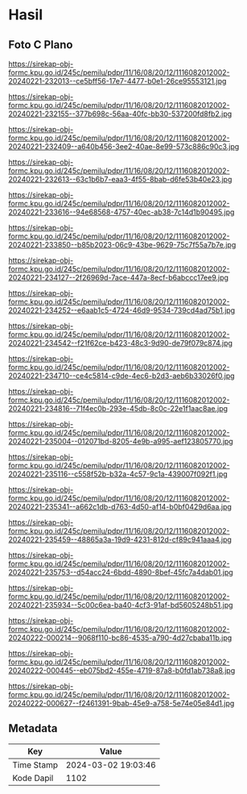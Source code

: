 # Hasil

## Foto C Plano

https://sirekap-obj-formc.kpu.go.id/245c/pemilu/pdpr/11/16/08/20/12/1116082012002-20240221-232013--ce5bff56-17e7-4477-b0e1-26ce95553121.jpg

https://sirekap-obj-formc.kpu.go.id/245c/pemilu/pdpr/11/16/08/20/12/1116082012002-20240221-232155--377b698c-56aa-40fc-bb30-537200fd8fb2.jpg

https://sirekap-obj-formc.kpu.go.id/245c/pemilu/pdpr/11/16/08/20/12/1116082012002-20240221-232409--a640b456-3ee2-40ae-8e99-573c886c90c3.jpg

https://sirekap-obj-formc.kpu.go.id/245c/pemilu/pdpr/11/16/08/20/12/1116082012002-20240221-232613--63c1b6b7-eaa3-4f55-8bab-d6fe53b40e23.jpg

https://sirekap-obj-formc.kpu.go.id/245c/pemilu/pdpr/11/16/08/20/12/1116082012002-20240221-233616--94e68568-4757-40ec-ab38-7c14d1b90495.jpg

https://sirekap-obj-formc.kpu.go.id/245c/pemilu/pdpr/11/16/08/20/12/1116082012002-20240221-233850--b85b2023-06c9-43be-9629-75c7f55a7b7e.jpg

https://sirekap-obj-formc.kpu.go.id/245c/pemilu/pdpr/11/16/08/20/12/1116082012002-20240221-234127--2f26969d-7ace-447a-8ecf-b6abccc17ee9.jpg

https://sirekap-obj-formc.kpu.go.id/245c/pemilu/pdpr/11/16/08/20/12/1116082012002-20240221-234252--e6aab1c5-4724-46d9-9534-739cd4ad75b1.jpg

https://sirekap-obj-formc.kpu.go.id/245c/pemilu/pdpr/11/16/08/20/12/1116082012002-20240221-234542--f21f62ce-b423-48c3-9d90-de79f079c874.jpg

https://sirekap-obj-formc.kpu.go.id/245c/pemilu/pdpr/11/16/08/20/12/1116082012002-20240221-234710--ce4c5814-c9de-4ec6-b2d3-aeb6b33026f0.jpg

https://sirekap-obj-formc.kpu.go.id/245c/pemilu/pdpr/11/16/08/20/12/1116082012002-20240221-234816--71f4ec0b-293e-45db-8c0c-22e1f1aac8ae.jpg

https://sirekap-obj-formc.kpu.go.id/245c/pemilu/pdpr/11/16/08/20/12/1116082012002-20240221-235004--012071bd-8205-4e9b-a995-aef123805770.jpg

https://sirekap-obj-formc.kpu.go.id/245c/pemilu/pdpr/11/16/08/20/12/1116082012002-20240221-235116--c558f52b-b32a-4c57-9c1a-439007f092f1.jpg

https://sirekap-obj-formc.kpu.go.id/245c/pemilu/pdpr/11/16/08/20/12/1116082012002-20240221-235341--a662c1db-d763-4d50-af14-b0bf0429d6aa.jpg

https://sirekap-obj-formc.kpu.go.id/245c/pemilu/pdpr/11/16/08/20/12/1116082012002-20240221-235459--48865a3a-19d9-4231-812d-cf89c941aaa4.jpg

https://sirekap-obj-formc.kpu.go.id/245c/pemilu/pdpr/11/16/08/20/12/1116082012002-20240221-235753--d54acc24-6bdd-4890-8bef-45fc7a4dab01.jpg

https://sirekap-obj-formc.kpu.go.id/245c/pemilu/pdpr/11/16/08/20/12/1116082012002-20240221-235934--5c00c6ea-ba40-4cf3-91af-bd5605248b51.jpg

https://sirekap-obj-formc.kpu.go.id/245c/pemilu/pdpr/11/16/08/20/12/1116082012002-20240222-000214--9068f110-bc86-4535-a790-4d27cbaba11b.jpg

https://sirekap-obj-formc.kpu.go.id/245c/pemilu/pdpr/11/16/08/20/12/1116082012002-20240222-000445--eb075bd2-455e-4719-87a8-b0fd1ab738a8.jpg

https://sirekap-obj-formc.kpu.go.id/245c/pemilu/pdpr/11/16/08/20/12/1116082012002-20240222-000627--f2461391-9bab-45e9-a758-5e74e05e84d1.jpg


## Metadata

| Key        | Value               |
| ---------- | ------------------- |
| Time Stamp | 2024-03-02 19:03:46 |
| Kode Dapil | 1102                |



